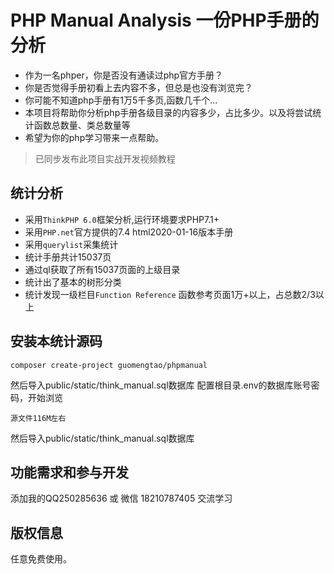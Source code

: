 
PHP Manual Analysis 一份PHP手册的分析
===============

* 作为一名phper，你是否没有通读过php官方手册？
* 你是否觉得手册初看上去内容不多，但总是也没有浏览完？
* 你可能不知道php手册有1万5千多页,函数几千个...
* 本项目将帮助你分析php手册各级目录的内容多少，占比多少。以及将尝试统计函数总数量、类总数量等
* 希望为你的php学习带来一点帮助。

> 已同步发布此项目实战开发视频教程

## 统计分析

* 采用`ThinkPHP 6.0`框架分析,运行环境要求PHP7.1+
* 采用`PHP.net`官方提供的7.4 html2020-01-16版本手册
* 采用`querylist`采集统计
* 统计手册共计15037页
* 通过ql获取了所有15037页面的上级目录
* 统计出了基本的树形分类
* 统计发现一级栏目`Function Reference` 函数参考页面1万+以上，占总数2/3以上


## 安装本统计源码

~~~
composer create-project guomengtao/phpmanual
~~~

然后导入public/static/think_manual.sql数据库
配置根目录.env的数据库账号密码，开始浏览

~~~
源文件116M左右
~~~

 然后导入public/static/think_manual.sql数据库

## 功能需求和参与开发

添加我的QQ250285636 或 微信 18210787405 交流学习

## 版权信息

任意免费使用。
 